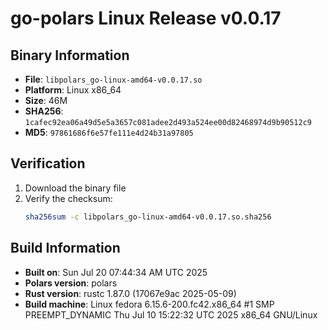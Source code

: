 # go-polars Linux Release v0.0.17

## Binary Information

- **File**: `libpolars_go-linux-amd64-v0.0.17.so`
- **Platform**: Linux x86_64
- **Size**: 46M
- **SHA256**: `1cafec92ea06a49d5e5a3657c081adee2d493a524ee00d82468974d9b90512c9`
- **MD5**: `97861686f6e57fe111e4d24b31a97805`

## Verification

1. Download the binary file
2. Verify the checksum:
   ```bash
   sha256sum -c libpolars_go-linux-amd64-v0.0.17.so.sha256
   ```

## Build Information

- **Built on**: Sun Jul 20 07:44:34 AM UTC 2025
- **Polars version**: polars
- **Rust version**: rustc 1.87.0 (17067e9ac 2025-05-09)
- **Build machine**: Linux fedora 6.15.6-200.fc42.x86_64 #1 SMP PREEMPT_DYNAMIC Thu Jul 10 15:22:32 UTC 2025 x86_64 GNU/Linux
